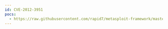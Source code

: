 ```yaml
---
id: CVE-2012-3951
pocs:
  - https://raw.githubusercontent.com/rapid7/metasploit-framework/master/modules/exploits/windows/mysql/scrutinizer_upload_exec.rb
---
```


